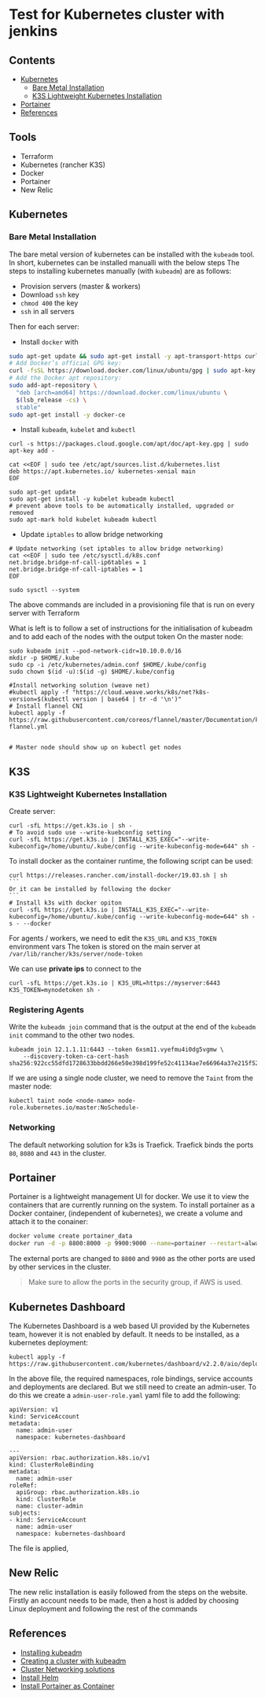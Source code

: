 # Test for Kubernetes cluster with jenkins

## Contents
- [Kubernetes](#kubernetes)
  - [Bare Metal Installation](#bare-metal-installation)
  - [K3S Lightweight Kubernetes Installation](#k3s-lightweight-kubernetes-installation)
- [Portainer](#portainer)
- [References](#references)
## Tools
- Terraform
- Kubernetes (rancher K3S)
- Docker
- Portainer
- New Relic

## Kubernetes
### Bare Metal Installation
The bare metal version of kubernetes can be installed with the `kubeadm` tool.
In short, kubernetes can be installed manualli with the below steps
The steps to installing kubernetes manually (with `kubeadm`) are as follows:
- Provision servers (master & workers)
- Download `ssh` key
- `chmod 400` the key
- `ssh` in all servers

Then for each server:
- Install `docker` with 
```sh
sudo apt-get update && sudo apt-get install -y apt-transport-https curl
# Add Docker’s official GPG key:
curl -fsSL https://download.docker.com/linux/ubuntu/gpg | sudo apt-key add -
# Add the Docker apt repository:
sudo add-apt-repository \
  "deb [arch=amd64] https://download.docker.com/linux/ubuntu \
  $(lsb_release -cs) \
  stable"
sudo apt-get install -y docker-ce
```
- Install  `kubeadm`, `kubelet` and `kubectl`
```
curl -s https://packages.cloud.google.com/apt/doc/apt-key.gpg | sudo apt-key add -

cat <<EOF | sudo tee /etc/apt/sources.list.d/kubernetes.list
deb https://apt.kubernetes.io/ kubernetes-xenial main
EOF

sudo apt-get update
sudo apt-get install -y kubelet kubeadm kubectl
# prevent above tools to be automatically installed, upgraded or removed
sudo apt-mark hold kubelet kubeadm kubectl
```
- Update `iptables` to allow bridge networking
```
# Update networking (set iptables to allow bridge networking)
cat <<EOF | sudo tee /etc/sysctl.d/k8s.conf
net.bridge.bridge-nf-call-ip6tables = 1
net.bridge.bridge-nf-call-iptables = 1
EOF

sudo sysctl --system
```
The above commands are included in a provisioning file that is run on every server with Terraform

What is left is to follow a set of instructions for the initialisation of kubeadm and to add each of the nodes with the output token
On the master node:
```
sudo kubeadm init --pod-network-cidr=10.10.0.0/16
mkdir -p $HOME/.kube
sudo cp -i /etc/kubernetes/admin.conf $HOME/.kube/config
sudo chown $(id -u):$(id -g) $HOME/.kube/config

#Install networking solution (weave net)
#kubectl apply -f "https://cloud.weave.works/k8s/net?k8s-version=$(kubectl version | base64 | tr -d '\n')"
# Install flannel CNI
kubectl apply -f https://raw.githubusercontent.com/coreos/flannel/master/Documentation/kube-flannel.yml


# Master node should show up on kubectl get nodes
```


## K3S
### K3S Lightweight Kubernetes Installation 


Create server:
```
curl -sfL https://get.k3s.io | sh -
# To avoid sudo use --write-kuebconfig setting
curl -sfL https://get.k3s.io | INSTALL_K3S_EXEC="--write-kubeconfig=/home/ubuntu/.kube/config --write-kubeconfig-mode=644" sh -
```
To install docker as the container runtime, the following script can be used:
````
curl https://releases.rancher.com/install-docker/19.03.sh | sh
```
Or it can be installed by following the docker 
```
# Install k3s with docker opiton
curl -sfL https://get.k3s.io | INSTALL_K3S_EXEC="--write-kubeconfig=/home/ubuntu/.kube/config --write-kubeconfig-mode=644" sh -s - --docker
````
For agents / workers, we need to edit the `K3S_URL` and `K3S_TOKEN` environment vars
The token is stored on the main server at `/var/lib/rancher/k3s/server/node-token`

We can use **private ips** to connect to the 
```
curl -sfL https://get.k3s.io | K3S_URL=https://myserver:6443 K3S_TOKEN=mynodetoken sh -
```
### Registering Agents 
Write the `kubeadm join` command that is the output at the end of the `kubeadm init` command to the other two nodes.
```
kubeadm join 12.1.1.11:6443 --token 6xsm11.vyefmu4i0dg5vgmw \
	--discovery-token-ca-cert-hash sha256:922cc55dfd1728633bbdd266e50e398d199fe52c41134ae7e66964a37e215f52
```
If we are using a single node cluster, we need to remove the `Taint` from the master node:
```
kubectl taint node <node-name> node-role.kubernetes.io/master:NoSchedule-
```
### Networking
The default networking solution for k3s is Traefick.
Traefick binds the ports `80`, `8080` and `443` in the cluster.

## Portainer
Portainer is a lightweight management UI for docker. We use it to view the containers that are currently running on the system.
To install portainer as a Docker container, (independent of kubernetes), we create a volume and attach it to the conainer:
```sh
docker volume create portainer_data
docker run -d -p 8800:8000 -p 9900:9000 --name=portainer --restart=always -v /var/run/docker.sock:/var/run/docker.sock -v portainer_data:/data portainer/portainer-ce
```
The external ports are changed to `8800` and `9900` as the other ports are used by other services in the cluster.

> Make sure to allow the ports in the security group, if AWS is used.

## Kubernetes Dashboard
The Kubernetes Dashboard is a web based UI provided by the Kubernetes team, however it is not enabled by default. It needs to be installed, as a kubernetes deployment:
```
kubectl apply -f https://raw.githubusercontent.com/kubernetes/dashboard/v2.2.0/aio/deploy/recommended.yaml
```
In the above file, the required namespaces, role bindings, service accounts and deployments are declared. 
But we still need to create an admin-user. To do this we create a `admin-user-role.yaml` yaml file to add the following:
```
apiVersion: v1
kind: ServiceAccount
metadata:
  name: admin-user
  namespace: kubernetes-dashboard

---
apiVersion: rbac.authorization.k8s.io/v1
kind: ClusterRoleBinding
metadata:
  name: admin-user
roleRef:
  apiGroup: rbac.authorization.k8s.io
  kind: ClusterRole
  name: cluster-admin
subjects:
- kind: ServiceAccount
  name: admin-user
  namespace: kubernetes-dashboard
```
The file is applied, 

## New Relic
The new relic installation is easily followed from the steps on the website.
Firstly an account needs to be made, then a host is added by choosing Linux deployment and following the rest of the commands

## References
- [Installing kubeadm](https://v1-18.docs.kubernetes.io/docs/setup/production-environment/tools/kubeadm/install-kubeadm/)
- [Creating a cluster with kubeadm](https://v1-18.docs.kubernetes.io/docs/setup/production-environment/tools/kubeadm/create-cluster-kubeadm/)
- [Cluster Networking solutions](https://v1-18.docs.kubernetes.io/docs/concepts/cluster-administration/networking/#how-to-implement-the-kubernetes-networking-model)
- [Install Helm](https://helm.sh/docs/intro/install/)
- [Install Portainer as Container](https://documentation.portainer.io/v2.0/deploy/ceinstalldocker/)
